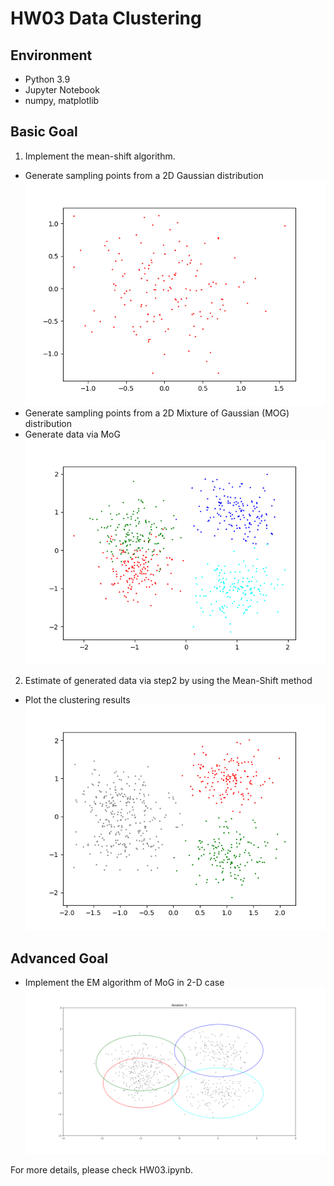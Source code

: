 # HW03 Data Clustering

## Environment
* Python 3.9
* Jupyter Notebook
* numpy, matplotlib

## Basic Goal
1. Implement the mean-shift algorithm.

* Generate sampling points from a 2D Gaussian distribution  
    ![](img/G2d.png)  
* Generate sampling points from a 2D Mixture of Gaussian (MOG) distribution
* Generate data via MoG  
    ![](img/MoG2d.png)  

2. Estimate of generated data via step2 by using the Mean-Shift method
* Plot the clustering results  
    ![](img/mean_shift.png)

## Advanced Goal
* Implement the EM algorithm of MoG in 2-D case  
    ![](img/MoG_Using_EM_ndim4.png)  

For more details, please check HW03.ipynb.
